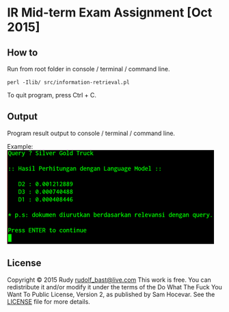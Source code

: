 # IR Mid-term Exam Assignment [Oct 2015]

## How to

Run from root folder in console / terminal / command line.

```shell
perl -Ilib/ src/information-retrieval.pl
```

To quit program, press Ctrl + C.

## Output

Program result output to console / terminal / command line.

Example:
![alt tag](https://github.com/rudbast/ir-midterm-langmodel/blob/gh-pages/img/output.png)

## License
Copyright © 2015 Rudy <rudolf_bast@live.com>
This work is free. You can redistribute it and/or modify it under the
terms of the Do What The Fuck You Want To Public License, Version 2,
as published by Sam Hocevar. See the [LICENSE](/LICENSE.md) file for more details.
